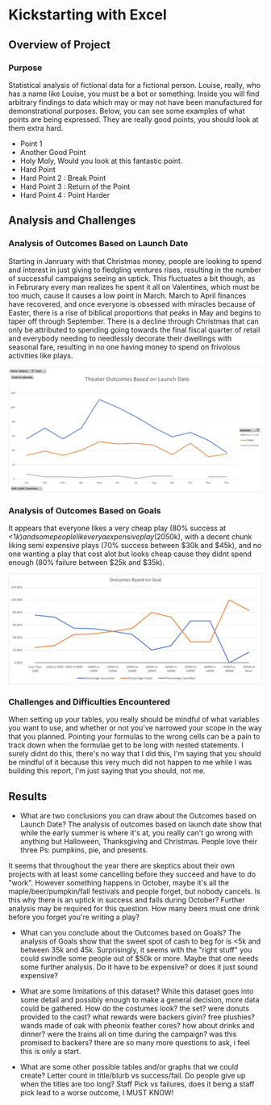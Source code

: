 # Kickstarting with Excel

## Overview of Project

### Purpose

Statistical analysis of fictional data for a fictional person. Louise, really, who has a name like Louise, you must be a bot or something. Inside you will find arbitrary findings to data which may or may not have been manufactured for demonstrational purposes.  Below, you can see some examples of what points are being expressed.  They are really good points, you should look at them extra hard.

* Point 1
* Another Good Point
* Holy Moly, Would you look at this fantastic point.
* Hard Point
* Hard Point 2 : Break Point
* Hard Point 3 : Return of the Point
* Hard Point 4 : Point Harder

## Analysis and Challenges

### Analysis of Outcomes Based on Launch Date

Starting in Janruary with that Christmas money, people are looking to spend and interest in just giving to fledgling ventures rises, resulting in the number of successful campaigns seeing an uptick.  This fluctuates a bit though, as in Februrary every man realizes he spent it all on Valentines, which must be too much, cause it causes a low point in March.  March to April finances have recovered, and once everyone is obsessed with miracles because of Easter, there is a rise of biblical proportions that peaks in May and begins to taper off through September.  There is a decline through Christmas that can only be attributed to spending going towards the final fiscal quarter of retail and everybody needing to needlessly decorate their dwellings with seasonal fare, resulting in no one having money to spend on frivolous activities like plays.

![image_name](resources/Theater_Outcomes_vs_Launch.png)

### Analysis of Outcomes Based on Goals

It appears that everyone likes a very cheap play (80% success at <$1k) and some people like very a expensive play(20% success at >$50k), with a decent chunk liking semi expensive plays (70% success between $30k and $45k), and no one wanting a play that cost alot but looks cheap cause they didnt spend enough (80% failure between $25k and $35k).

![image_name](resources/Outcomes_vs_Goals.png)

### Challenges and Difficulties Encountered

When setting up your tables, you really should be mindful of what variables you want to use, and whether or not you've narrowed your scope in the way that you planned.  Pointing your formulas to the wrong cells can be a pain to track down when the formulae get to be long with nested statements.  I surely didnt do this, there's no way that I did this, I'm saying that you should be mindful of it because this very much did not happen to me while I was building this report, I'm just saying that you should, not me.

## Results

- What are two conclusions you can draw about the Outcomes based on Launch Date?
 The analysis of outcomes based on launch date show that while the early summer is where it's at, you really can't go wrong with anything but Halloween, Thanksgiving and Christmas.  People love their three Ps: pumpkins, pie, and presents.  
 
 It seems that throughout the year there are skeptics about their own projects with at least some cancelling before they succeed and have to do "work".  However something happens in October, maybe it's all the maple/beer/pumpkin/fall festivals and people forget, but nobody cancels.  Is this why there is an uptick in success and fails during October?  Further analysis may be required for this question. How many beers must one drink before you forget you're writing a play?
 
- What can you conclude about the Outcomes based on Goals?
 The analysis of Goals show that the sweet spot of cash to beg for is <5k and between 35k and 45k.  Surprisingly, it seems with the "right stuff" you could swindle some people out of $50k or more.  Maybe that one needs some further analysis. Do it have to be expensive? or does it just sound expensive?

- What are some limitations of this dataset?
 While this dataset goes into some detail and possibly enough to make a general decision, more data could be gathered.  How do the costumes look? the set? were donuts provided to the cast?  what rewards were backers givin?  free plushies? wands made of oak with pheonix feather cores? how about drinks and dinner?  were the trains all on time during the campaign? was this promised to backers? there are so many more questions to ask, i feel this is only a start.  
- What are some other possible tables and/or graphs that we could create?
 Letter count in title/blurb vs success/fail. Do people give up when the titles are too long?  Staff Pick vs failures, does it being a staff pick lead to a worse outcome, I MUST KNOW! 
